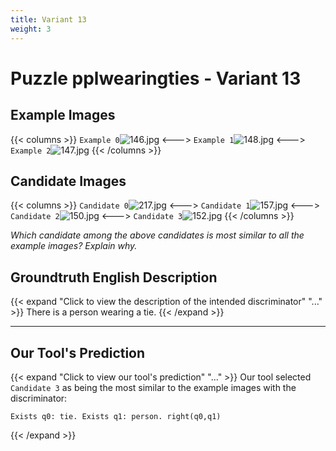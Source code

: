 ```yaml
---
title: Variant 13
weight: 3
---
```


# Puzzle pplwearingties - Variant 13

## Example Images
{{< columns >}}
`Example 0`![146.jpg](/natscene_data/images/146.jpg)
<--->
`Example 1`![148.jpg](/natscene_data/images/148.jpg)
<--->
`Example 2`![147.jpg](/natscene_data/images/147.jpg)
{{< /columns >}}

## Candidate Images
{{< columns >}}
`Candidate 0`![217.jpg](/natscene_data/images/217.jpg)
<--->
`Candidate 1`![157.jpg](/natscene_data/images/157.jpg)
<--->
`Candidate 2`![150.jpg](/natscene_data/images/150.jpg)
<--->
`Candidate 3`![152.jpg](/natscene_data/images/152.jpg)
{{< /columns >}}

*Which candidate among the above candidates is most similar to all the example images? Explain why.*

## Groundtruth English Description

{{< expand "Click to view the description of the intended discriminator" "..." >}}
There is a person wearing a tie.
{{< /expand >}}

---



## Our Tool's Prediction

{{< expand "Click to view our tool's prediction" "..." >}}
Our tool selected `Candidate 3` as being the most similar to the example images with the discriminator:
```plaintext
Exists q0: tie. Exists q1: person. right(q0,q1)
```
{{< /expand >}}
